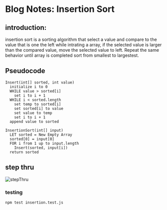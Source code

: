 # Blog Notes: Insertion Sort

## introduction:

insertion sort is a sorting algorithm that select a value and compare to the value that is one the left while intrating a array, if the selected value is larger than the compared value, move the selected value to left. Repeat the same behavior until array is completed sort from smallest to largestest.

## Pseudocode

    Insert(int[] sorted, int value)
      initialize i to 0
      WHILE value > sorted[i]
        set i to i + 1
      WHILE i < sorted.length
        set temp to sorted[i]
        set sorted[i] to value
        set value to temp
        set i to i + 1
      append value to sorted

    InsertionSort(int[] input)
      LET sorted = New Empty Array
      sorted[0] = input[0]
      FOR i from 1 up to input.length
        Insert(sorted, input[i])
      return sorted

## step thru
![stepThru](../../javascript/assets/codeChallenge-26.jpeg)

### testing
`npm test insertion.test.js`